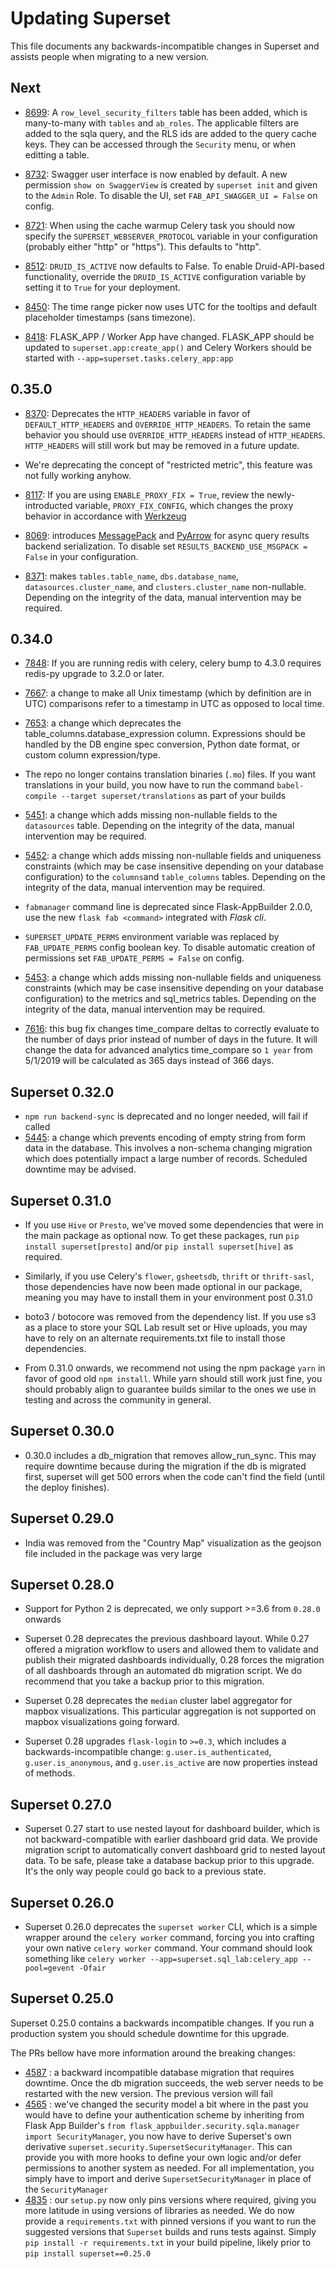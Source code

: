 <!--
Licensed to the Apache Software Foundation (ASF) under one
or more contributor license agreements.  See the NOTICE file
distributed with this work for additional information
regarding copyright ownership.  The ASF licenses this file
to you under the Apache License, Version 2.0 (the
"License"); you may not use this file except in compliance
with the License.  You may obtain a copy of the License at

  http://www.apache.org/licenses/LICENSE-2.0

Unless required by applicable law or agreed to in writing,
software distributed under the License is distributed on an
"AS IS" BASIS, WITHOUT WARRANTIES OR CONDITIONS OF ANY
KIND, either express or implied.  See the License for the
specific language governing permissions and limitations
under the License.
-->
# Updating Superset

This file documents any backwards-incompatible changes in Superset and
assists people when migrating to a new version.

## Next

* [8699](https://github.com/apache/incubator-superset/pull/8699): A `row_level_security_filters` table has been added, which is many-to-many with `tables` and `ab_roles`.  The applicable filters are added to the sqla query, and the RLS ids are added to the query cache keys. They can be accessed through the `Security` menu, or when editting a table.

* [8732](https://github.com/apache/incubator-superset/pull/8732): Swagger user interface is now enabled by default. 
A new permission `show on SwaggerView` is created by `superset init` and given to the `Admin` Role. To disable the UI,
set `FAB_API_SWAGGER_UI = False` on config.

* [8721](https://github.com/apache/incubator-superset/pull/8721): When using the cache
warmup Celery task you should now specify the `SUPERSET_WEBSERVER_PROTOCOL` variable
in your configuration (probably either "http" or "https"). This defaults to "http".

* [8512](https://github.com/apache/incubator-superset/pull/8512): `DRUID_IS_ACTIVE` now
defaults to False. To enable Druid-API-based functionality, override the
`DRUID_IS_ACTIVE` configuration variable by setting it to `True` for your deployment.

* [8450](https://github.com/apache/incubator-superset/pull/8450): The time range picker
now uses UTC for the tooltips and default placeholder timestamps (sans timezone).

* [8418](https://github.com/apache/incubator-superset/pull/8418): FLASK_APP / Worker App
have changed. FLASK_APP should be updated to `superset.app:create_app()` and Celery Workers
should be started with `--app=superset.tasks.celery_app:app`

## 0.35.0

* [8370](https://github.com/apache/incubator-superset/pull/8370): Deprecates
  the `HTTP_HEADERS` variable in favor of `DEFAULT_HTTP_HEADERS` and
  `OVERRIDE_HTTP_HEADERS`. To retain the same behavior you should use
  `OVERRIDE_HTTP_HEADERS` instead of `HTTP_HEADERS`. `HTTP_HEADERS` will still
  work but may be removed in a future update.

* We're deprecating the concept of "restricted metric", this feature
  was not fully working anyhow.
* [8117](https://github.com/apache/incubator-superset/pull/8117): If you are
using `ENABLE_PROXY_FIX = True`, review the newly-introducted variable,
`PROXY_FIX_CONFIG`, which changes the proxy behavior in accordance with
[Werkzeug](https://werkzeug.palletsprojects.com/en/0.15.x/middleware/proxy_fix/)

* [8069](https://github.com/apache/incubator-superset/pull/8069): introduces
[MessagePack](https://github.com/msgpack/msgpack-python) and
[PyArrow](https://arrow.apache.org/docs/python/) for async query results
backend serialization. To disable set `RESULTS_BACKEND_USE_MSGPACK = False`
in your configuration.

* [8371](https://github.com/apache/incubator-superset/pull/8371): makes
`tables.table_name`, `dbs.database_name`, `datasources.cluster_name`, and `clusters.cluster_name` non-nullable.
Depending on the integrity of the data, manual intervention may be required.

## 0.34.0

* [7848](https://github.com/apache/incubator-superset/pull/7848): If you are
running redis with celery, celery bump to 4.3.0 requires redis-py upgrade to
3.2.0 or later.

* [7667](https://github.com/apache/incubator-superset/pull/7667): a change to
make all Unix timestamp (which by definition are in UTC) comparisons refer
to a timestamp in UTC as opposed to local time.

* [7653](https://github.com/apache/incubator-superset/pull/7653): a change
which deprecates the table_columns.database_expression column. Expressions
should be handled by the DB engine spec conversion, Python date format, or
custom column expression/type.

* The repo no longer contains translation binaries (`.mo`) files. If you
  want translations in your build, you now have to run the command
  `babel-compile --target superset/translations` as part of your builds
* [5451](https://github.com/apache/incubator-superset/pull/5451): a change
which adds missing non-nullable fields to the `datasources` table. Depending on
the integrity of the data, manual intervention may be required.

* [5452](https://github.com/apache/incubator-superset/pull/5452): a change
which adds missing non-nullable fields and uniqueness constraints (which may be 
case insensitive depending on your database configuration) to the `columns`and 
`table_columns` tables. Depending on the integrity of the data, manual 
intervention may be required.
* `fabmanager` command line is deprecated since Flask-AppBuilder 2.0.0, use
the new `flask fab <command>` integrated with *Flask cli*.
* `SUPERSET_UPDATE_PERMS` environment variable was replaced by
`FAB_UPDATE_PERMS` config boolean key. To disable automatic
creation of permissions set `FAB_UPDATE_PERMS = False` on config.
* [5453](https://github.com/apache/incubator-superset/pull/5453): a change
which adds missing non-nullable fields and uniqueness constraints (which may be 
case insensitive depending on your database configuration) to the metrics
and sql_metrics tables. Depending on the integrity of the data, manual
intervention may be required.
* [7616](https://github.com/apache/incubator-superset/pull/7616): this bug fix
changes time_compare deltas to correctly evaluate to the number of days prior
instead of number of days in the future. It will change the data for advanced
analytics time_compare so `1 year` from 5/1/2019 will be calculated as 365 days
instead of 366 days.

## Superset 0.32.0

* `npm run backend-sync` is deprecated and no longer needed, will fail if called
* [5445](https://github.com/apache/incubator-superset/pull/5445): a change
which prevents encoding of empty string from form data in the database.
This involves a non-schema changing migration which does potentially impact
a large number of records. Scheduled downtime may be advised.

## Superset 0.31.0

* If you use `Hive` or `Presto`, we've moved some dependencies that were
  in the main package as optional now. To get these packages,
  run `pip install superset[presto]` and/or `pip install superset[hive]` as
  required.

* Similarly, if you use Celery's `flower`, `gsheetsdb`, `thrift` or
  `thrift-sasl`, those dependencies have now been made optional in our
  package, meaning you may have to install them in your environment post
  0.31.0

* boto3 / botocore was removed from the dependency list. If you use s3
as a place to store your SQL Lab result set or Hive uploads, you may
have to rely on an alternate requirements.txt file to install those
dependencies.
* From 0.31.0 onwards, we recommend not using the npm package `yarn` in
favor of good old `npm install`. While yarn should still work just fine,
you should probably align to guarantee builds similar to the ones we
use in testing and across the community in general.

## Superset 0.30.0
* 0.30.0 includes a db_migration that removes allow_run_sync. This may
require downtime because during the migration if the db is migrated first,
superset will get 500 errors when the code can't find the field (until
the deploy finishes).

## Superset 0.29.0
* India was removed from the "Country Map" visualization as the geojson
  file included in the package was very large

## Superset 0.28.0
* Support for Python 2 is deprecated, we only support >=3.6 from
  `0.28.0` onwards

* Superset 0.28 deprecates the previous dashboard layout. While 0.27
  offered a migration workflow to users and allowed them to validate and
  publish their migrated dashboards individually, 0.28 forces
  the migration of all
  dashboards through an automated db migration script. We
  do recommend that you take a backup prior to this migration.

* Superset 0.28 deprecates the `median` cluster label aggregator for mapbox visualizations. This particular aggregation is not supported on mapbox visualizations going forward.

* Superset 0.28 upgrades `flask-login` to `>=0.3`, which includes a
    backwards-incompatible change: `g.user.is_authenticated`,
    `g.user.is_anonymous`, and `g.user.is_active` are now properties
    instead of methods.

## Superset 0.27.0
* Superset 0.27 start to use nested layout for dashboard builder, which is not
backward-compatible with earlier dashboard grid data. We provide migration script
to automatically convert dashboard grid to nested layout data. To be safe, please
take a database backup prior to this upgrade. It's the only way people could go
back to a previous state.


## Superset 0.26.0
* Superset 0.26.0 deprecates the `superset worker` CLI, which is a simple
wrapper around the `celery worker` command, forcing you into crafting
your own native `celery worker` command. Your command should look something
like `celery worker --app=superset.sql_lab:celery_app --pool=gevent -Ofair`

## Superset 0.25.0
Superset 0.25.0 contains a backwards incompatible changes.
If you run a production system you should schedule downtime for this
upgrade.

The PRs bellow have more information around the breaking changes:
* [4587](https://github.com/apache/incubator-superset/pull/4587) : a backward
  incompatible database migration that requires downtime. Once the
  db migration succeeds, the web server needs to be restarted with the
  new version. The previous version will fail
* [4565](https://github.com/apache/incubator-superset/pull/4565) : we've
  changed the security model a bit where in the past you would have to
  define your authentication scheme by inheriting from Flask
  App Builder's
  `from flask_appbuilder.security.sqla.manager import SecurityManager`,
  you now have to derive Superset's
  own derivative `superset.security.SupersetSecurityManager`. This
  can provide you with more hooks to define your own logic and/or defer
  permissions to another system as needed. For all implementation, you
  simply have to import and derive `SupersetSecurityManager` in place
  of the `SecurityManager`
* [4835](https://github.com/apache/incubator-superset/pull/4835) :
  our `setup.py` now only pins versions where required, giving you
  more latitude in using versions of libraries as needed. We do now
  provide a `requirements.txt` with pinned versions if you want to run
  the suggested versions that `Superset` builds and runs tests against.
  Simply `pip install -r requirements.txt` in your build pipeline, likely
  prior to `pip install superset==0.25.0`
